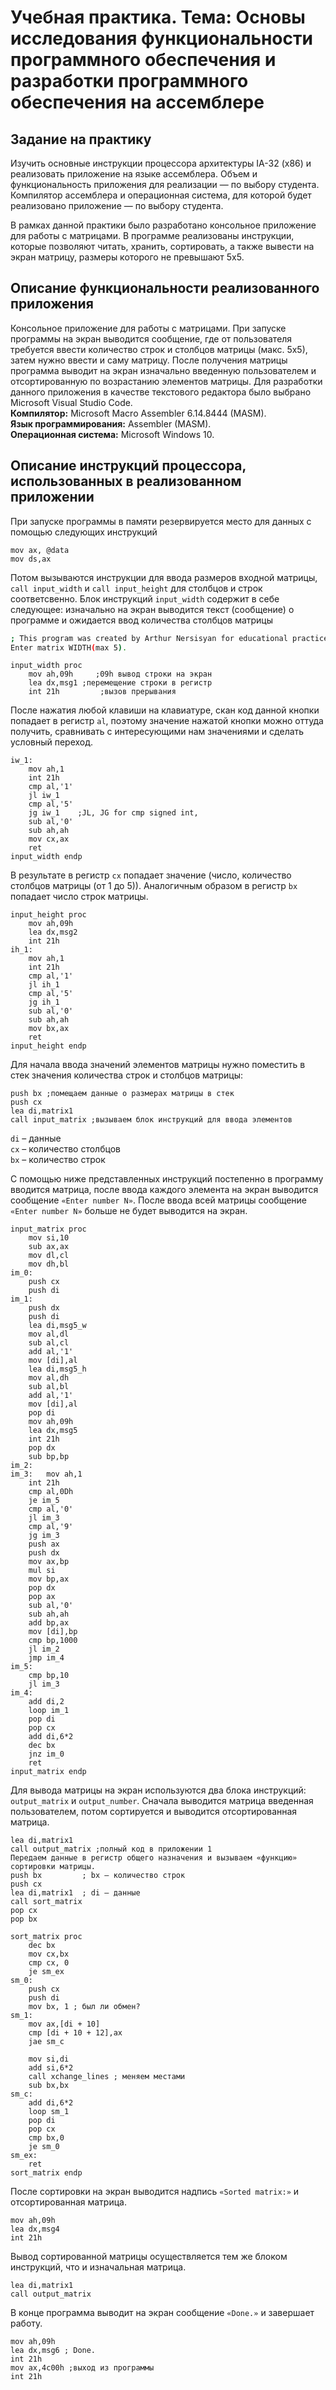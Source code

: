 # Учебная практика. Тема: Основы исследования функциональности программного обеспечения и разработки программного обеспечения на ассемблере

## Задание на практику

Изучить основные инструкции процессора архитектуры IA-32 (x86) и реализовать приложение на языке ассемблера. Объем и функциональность приложения для реализации — по выбору студента. Компилятор ассемблера и операционная система, для которой будет реализовано приложение — по выбору студента.

В рамках данной практики было разработано консольное приложение для работы с матрицами. В программе реализованы инструкции, которые позволяют читать, хранить, сортировать, а также вывести на экран матрицу, размеры которого не превышают 5х5.

## Описание функциональности реализованного приложения

Консольное приложение для работы с матрицами. При запуске программы на экран выводится сообщение, где от пользователя требуется ввести количество строк и столбцов матрицы (макс. 5х5), затем нужно ввести и саму матрицу. 
После получения матрицы программа выводит на экран изначально введенную пользователем и отсортированную по возрастанию элементов матрицы.
Для разработки данного приложения в качестве текстового редактора было выбрано Microsoft Visual Studio Code.</br>
**Компилятор:** Microsoft Macro Assembler 6.14.8444 (MASM).</br>
**Язык программирования:** Assembler (MASM).</br>
**Операционная система:** Microsoft Windows 10.

## Описание инструкций процессора, использованных в реализованном приложении

При запуске программы в памяти резервируется место для данных с помощью следующих инструкций 

```MASM
mov ax, @data 
mov ds,ax
```

Потом вызываются инструкции для ввода размеров входной матрицы, `call input_width` и `call input_height` для столбцов и строк соответсвенно.
Блок инструкций `input_width` содержит в себе следующее: изначально на экран выводится текст (сообщение) о программе и ожидается ввод количества столбцов матрицы

```bash
; This program was created by Arthur Nersisyan for educational practice.
Enter matrix WIDTH(max 5).
```

```MASM
input_width proc
    mov ah,09h     ;09h вывод строки на экран
    lea dx,msg1	;перемещение строки в регистр
    int 21h  		;вызов прерывания
```

После нажатия любой клавиши на клавиатуре, скан код данной кнопки попадает в регистр `al`, поэтому значение нажатой кнопки можно оттуда получить, сравнивать с интересующими нам значениями и сделать условный переход. 

```MASM
iw_1:   
    mov ah,1
    int 21h
    cmp al,'1'
    jl iw_1
    cmp al,'5'
    jg iw_1    ;JL, JG for cmp signed int,
    sub al,'0'
    sub ah,ah
    mov cx,ax               
    ret  
input_width endp
```   

В результате в регистр `cx` попадает значение (число, количество столбцов матрицы (от 1 до 5)).
Аналогичным образом в регистр `bx` попадает число строк матрицы. 

```MASM
input_height proc
    mov ah,09h
    lea dx,msg2
    int 21h  
ih_1:   
    mov ah,1
    int 21h
    cmp al,'1'
    jl ih_1
    cmp al,'5'
    jg ih_1 
    sub al,'0'
    sub ah,ah
    mov bx,ax               
    ret  
input_height endp
```

Для начала ввода значений элементов матрицы нужно поместить в стек значения количества строк и столбцов матрицы:

```MASM
push bx	;помещаем данные о размерах матрицы в стек
push cx
lea di,matrix1
call input_matrix ;вызываем блок инструкций для ввода элементов
```

`di` – данные</br>
`cx` – количество столбцов</br>
`bx` – количество строк</br>

С помощью ниже представленных инструкций постепенно в программу вводится матрица, после ввода каждого элемента на экран выводится сообщение `«Enter number N»`. После ввода всей матрицы сообщение `«Enter number N»` больше не будет выводится на экран.

```MASM
input_matrix proc
    mov si,10
    sub ax,ax
    mov dl,cl
    mov dh,bl 
im_0:      
    push cx
    push di 
im_1:     
    push dx                   
    push di
    lea di,msg5_w 
    mov al,dl
    sub al,cl
    add al,'1'
    mov [di],al
    lea di,msg5_h 
    mov al,dh
    sub al,bl
    add al,'1'
    mov [di],al
    pop di    
    mov ah,09h
    lea dx,msg5
    int 21h
    pop dx 
    sub bp,bp      
im_2:        
im_3:   mov ah,1 
    int 21h 
    cmp al,0Dh
    je im_5
    cmp al,'0'
    jl im_3
    cmp al,'9'
    jg im_3
    push ax
    push dx
    mov ax,bp
    mul si 
    mov bp,ax
    pop dx
    pop ax
    sub al,'0'
    sub ah,ah
    add bp,ax
    mov [di],bp
    cmp bp,1000
    jl im_2
    jmp im_4 
im_5:
    cmp bp,10
    jl im_3
im_4:   
    add di,2     
    loop im_1
    pop di
    pop cx
    add di,6*2 
    dec bx
    jnz im_0 
    ret
input_matrix endp   
```

Для вывода матрицы на экран используются два блока инструкций: `output_matrix` и `output_number`. Сначала  выводится матрица введенная пользователем, потом сортируется и выводится отсортированная матрица. 

```MASM
lea di,matrix1
call output_matrix ;полный код в приложении 1
Передаем данные в регистр общего назначения и вызываем «функцию» сортировки матрицы.
push bx         ; bx – количество строк
push cx
lea di,matrix1  ; di – данные
call sort_matrix
pop cx
pop bx
     
sort_matrix proc
    dec bx 
    mov cx,bx
    cmp cx, 0
    je sm_ex 
sm_0:
    push cx
    push di
    mov bx, 1 ; был ли обмен?
sm_1:        
    mov ax,[di + 10]
    cmp [di + 10 + 12],ax
    jae sm_c
    
    mov si,di
    add si,6*2
    call xchange_lines ; меняем местами
    sub bx,bx         
sm_c:          
    add di,6*2
    loop sm_1 
    pop di
    pop cx
    cmp bx,0
    je sm_0
sm_ex:         
    ret
sort_matrix endp
```

После сортировки на экран выводится надпись `«Sorted matrix:»` и отсортированная матрица.

```MASM
mov ah,09h
lea dx,msg4
int 21h 
```

Вывод сортированной матрицы осуществляется тем же блоком инструкций, что и изначальная матрица.

```MASM
lea di,matrix1
call output_matrix
```

В конце программа выводит на экран сообщение `«Done.»` и завершает работу.

```MASM
mov ah,09h
lea dx,msg6 ; Done.
int 21h    
mov ax,4c00h ;выход из программы
int 21h   
```
